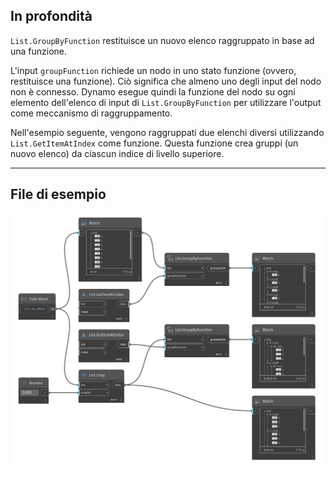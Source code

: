 ## In profondità
`List.GroupByFunction` restituisce un nuovo elenco raggruppato in base ad una funzione.

L'input `groupFunction` richiede un nodo in uno stato funzione (ovvero, restituisce una funzione). Ciò significa che almeno uno degli input del nodo non è connesso. Dynamo esegue quindi la funzione del nodo su ogni elemento dell'elenco di input di `List.GroupByFunction` per utilizzare l'output come meccanismo di raggruppamento.

Nell'esempio seguente, vengono raggruppati due elenchi diversi utilizzando `List.GetItemAtIndex` come funzione. Questa funzione crea gruppi (un nuovo elenco) da ciascun indice di livello superiore.
___
## File di esempio

![List.GroupByFunction](./List.GroupByFunction_img.jpg)
